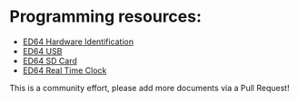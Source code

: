 

# Programming resources:
* [ED64 Hardware Identification](hardwareidentification.md)
* [ED64 USB](usb.md)
* [ED64 SD Card](sdcard.md)
* [ED64 Real Time Clock](realtimeclock.md)

This is a community effort, please add more documents via a Pull Request!
